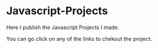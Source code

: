 # Javascript-Projects

Here I publish the Javascript Projects I made.

You can go click on any of the links to chekout the project.
